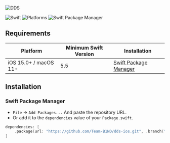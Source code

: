 ![DDS](https://raw.githubusercontent.com/Team-B1ND/dds-ios/main/Resource/DDSLogo.svg)

![Swift](https://img.shields.io/badge/Swift-5.5_5.6_5.7_5.8-Orange?style=flat-square)
![Platforms](https://img.shields.io/badge/Platforms-macOS_iOS-yellowgreen?style=flat-square)
![Swift Package Manager](https://img.shields.io/badge/Swift_Package_Manager-compatible-orange?style=flat-square)

## Requirements
| Platform | Minimum Swift Version | Installation |
| --- | --- | --- |
| iOS 15.0+ / macOS 11+ | 5.5 | [Swift Package Manager](#swift-package-manager) |

## Installation
### Swift Package Manager
- `File` -> `Add Packages...` And paste the repository URL.
- Or add it to the `dependencies` value of your `Package.swift`.
```swift
dependencies: [
    .package(url: "https://github.com/Team-B1ND/dds-ios.git", .branch("main"))
]
```
